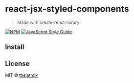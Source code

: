 # react-jsx-styled-components

> Made with create-react-library

[![NPM](https://img.shields.io/npm/v/lele.svg)](https://www.npmjs.com/package/lele) [![JavaScript Style Guide](https://img.shields.io/badge/code_style-standard-brightgreen.svg)](https://standardjs.com)

## Install

## License

MIT © [thejatmik](https://github.com/thejatmik)
